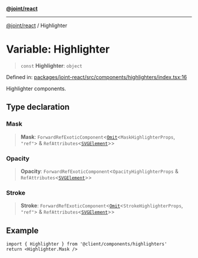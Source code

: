 [**@joint/react**](../README.md)

***

[@joint/react](../README.md) / Highlighter

# Variable: Highlighter

> `const` **Highlighter**: `object`

Defined in: [packages/joint-react/src/components/highlighters/index.tsx:16](https://github.com/samuelgja/joint/blob/e106840dde5e040ebb90e3a712443b6737a1bf58/packages/joint-react/src/components/highlighters/index.tsx#L16)

Highlighter components.

## Type declaration

### Mask

> **Mask**: `ForwardRefExoticComponent`\<[`Omit`](https://www.typescriptlang.org/docs/handbook/utility-types.html#omittype-keys)\<`MaskHighlighterProps`, `"ref"`\> & `RefAttributes`\<[`SVGElement`](https://developer.mozilla.org/docs/Web/API/SVGElement)\>\>

### Opacity

> **Opacity**: `ForwardRefExoticComponent`\<`OpacityHighlighterProps` & `RefAttributes`\<[`SVGElement`](https://developer.mozilla.org/docs/Web/API/SVGElement)\>\>

### Stroke

> **Stroke**: `ForwardRefExoticComponent`\<[`Omit`](https://www.typescriptlang.org/docs/handbook/utility-types.html#omittype-keys)\<`StrokeHighlighterProps`, `"ref"`\> & `RefAttributes`\<[`SVGElement`](https://developer.mozilla.org/docs/Web/API/SVGElement)\>\>

## Example

```tsx
import { Highlighter } from '@client/components/highlighters'
return <Highlighter.Mask />
```
